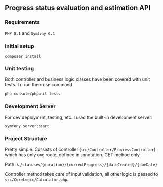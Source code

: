 ## Progress status evaluation and estimation API

### Requirements

`PHP 8.1` and `Symfony 6.1`

### Initial setup

`composer install`

### Unit testing
Both controller and business logic classes have been covered with unit tests. To run them
use command

` php console/phpunit tests `

### Development Server

For dev deployment, testing, etc. I used the built-in development server:

`symfony server:start`

### Project Structure

Pretty simple. Consists of controller (`src/Controller/ProgressController`) which has only one route, defined in annotation.
GET method only.

Path is `/statuses/{duration}/{currentProgress}/{dateCreated}/{dueDate}`

Controller method takes care of input validation, all other logic is passed to `src/CoreLogic/Calculator.php`.